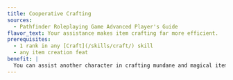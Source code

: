 ```yaml
---
title: Cooperative Crafting
sources:
  - Pathfinder Roleplaying Game Advanced Player's Guide
flavor_text: Your assistance makes item crafting far more efficient.
prerequisites:
  - 1 rank in any [Craft](/skills/craft/) skill
  - any item creation feat
benefit: |
  You can assist another character in crafting mundane and magical items. You must both possess the relevant [Spellcraft](/skills/craft/) checks related to making an item, and your assistance doubles the gp value of items that can be crafted each day.
---
```


